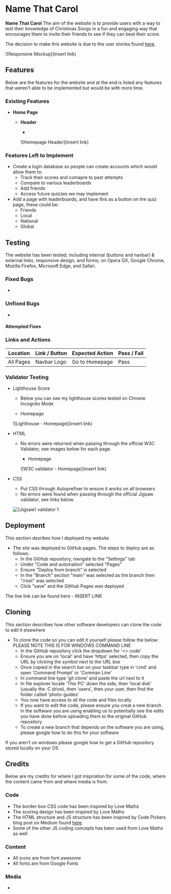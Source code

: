 # Name That Carol

**Name That Carol** The aim of the website is to provide users with a way to test their knowledge of Christmas Songs in a fun and engaging way that encourages them to invite their friends to see if they can beat their score.

The decision to make this website is due to the user stories found [here](userstory.md).

![Responsive Mockup](insert link)

## Features 

Below are the features for the website and at the end is listed any features that weren't able to be implemented but would be with more time.

### Existing Features

- __Home Page__

  - __Header__

    - 
    
    ![Homepage Header](insert link)

### Features Left to Implement

- Create a login database so people can create accounts which would allow them to:
  - Track their scores and comapre to past attempts
  - Compare to various leaderboards
  - Add friends
  - Access future quizzes we may implement
- Add a page with leaderboards, and have this as a button on the quiz page, these could be:
  - Friends
  - Local
  - National
  - Global

## Testing 

The website has been tested; including internal (buttons and navbar) & external links, responsive design, and forms; on Opera GX, Google Chrome, Mozilla Firefox, Microsoft Edge, and Safari.

### Fixed Bugs

- 

### Unfixed Bugs

- 

#### Attempted Fixes



### Links and Actions

| Location | Link / Button | Expected Action | Pass / Fail |
| --- | --- | --- | --- |
| All Pages | Navbar Logo | Go to Homepage | Pass |

### Validator Testing 

- Lighthouse Score
  - Below you can see my lighthouse scores tested on Chrome Incognito Mode

  - Homepage

  ![Lighthouse - Homepage](insert link)

- HTML
  - No errors were returned when passing through the official W3C Validator, see images below for each page.

    - Homepage
      
    ![W3C validator - Homepage](insert link)
    

- CSS
  - Put CSS through Autoprefixer to ensure it works on all browsers
  - No errors were found when passing through the official Jigsaw validator, see links below.
  
   ![(Jigsaw) validator 1](insertlink)

## Deployment

This section desribes how I deployed my website

- The site was deployed to GitHub pages. The steps to deploy are as follows: 
  - In the GitHub repository, navigate to the "Settings" tab 
  - Under "Code and automation" selected "Pages"
  - Ensure "Deploy from branch" is selected
  - In the "Branch" section "main" was selected as the branch then "/root" was selected
  - Click "save" and the GitHub Pages was deployed

The live link can be found here - INSERT LINK

## Cloning

This section describes how other software developers can clone the code to edit it elsewhere

- To clone the code so you can edit it yourself please follow the below:
PLEASE NOTE THIS IS FOR WINDOWS COMMAND LINE
  - In the GitHub repository click the dropdown for '<> code'
  - Ensure you are on 'local' and have 'https' selected, then copy the URL by clicking the symbol next to the URL box
  - Once copied in the search bar on your taskbar type in 'cmd' and open 'Command Prompt' or 'Comman Line'
  - In command line type 'git clone' and paste the url next to it
  - In file explorer locate 'This PC' down the side, then 'local disk' (usually the :C drive), then 'users', then your user, then find the folder called 'photo-guides'
  - You now have access to all the code and files locally
  - If you want to edit the code, please ensure you creat a new branch in the software you are using enabling us to potentially see the edits you have done before uploading them to the original GitHub repository
  - To create a new branch that depends on the software you are using, please google how to do this for your software

If you aren't on windows please google how to get a GitHub repository stored locally on your OS

 
## Credits 

Below are my credits for where I got inspiration for some of the code, where the content came from and where media is from.

### Code

- The border-box CSS code has been inspired by Love Maths
- The scoring design has been inspired by Love Maths
- The HTML structure and JS structure has been inspired by Code Pickers blog post on Medium found [here](https://medium.com/@codepicker57/building-an-interactive-quiz-with-html-css-and-javascript-efe9bd8129e2).
- Some of the other JS coding concepts has been used from Love Maths as well 

### Content 

- All icons are from font awesome
- All fonts are from Google Fonts

### Media

- 
